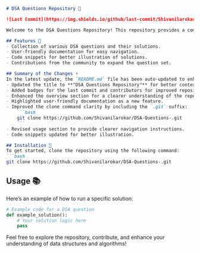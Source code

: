 ```markdown
# DSA Questions Repository 🚀

![Last Commit](https://img.shields.io/github/last-commit/Shivanilarokar/DSA-Questions-) ![Contributors](https://img.shields.io/github/contributors/Shivanilarokar/DSA-Questions-)

Welcome to the DSA Questions Repository! This repository provides a comprehensive collection of data structures and algorithms (DSA) questions, solutions, and resources to help you learn and master DSA concepts.

## Features 🌟
- Collection of various DSA questions and their solutions.
- User-friendly documentation for easy navigation.
- Code snippets for better illustration of solutions.
- Contributions from the community to expand the question set.

## Summary of the Changes ⚡
In the latest update, the `README.md` file has been auto-updated to enhance clarity and usability. Key changes include:
- Updated the title to **"DSA Questions Repository"** for better context.
- Added badges for the last commit and contributors for improved repository insights.
- Enhanced the overview section for a clearer understanding of the repository's purpose.
- Highlighted user-friendly documentation as a new feature.
- Improved the clone command clarity by including the `.git` suffix:
    ```bash
    git clone https://github.com/Shivanilarokar/DSA-Questions-.git
    ```
- Revised usage section to provide clearer navigation instructions.
- Code snippets updated for better illustration.

## Installation 🔧
To get started, clone the repository using the following command:
```bash
git clone https://github.com/Shivanilarokar/DSA-Questions-.git
```

## Usage 📚
Here’s an example of how to run a specific solution:
```python
# Example code for a DSA question
def example_solution():
    # Your solution logic here
    pass
```

Feel free to explore the repository, contribute, and enhance your understanding of data structures and algorithms!
```